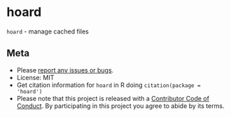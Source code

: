 hoard
=====



`hoard` - manage cached files

## Meta

* Please [report any issues or bugs](https://github.com/ropensci/hoard/issues).
* License: MIT
* Get citation information for `hoard` in R doing `citation(package = 'hoard')`
* Please note that this project is released with a [Contributor Code of Conduct](CONDUCT.md). By participating in this project you agree to abide by its terms.
